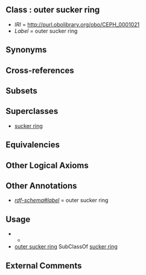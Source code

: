
## Class : outer sucker ring

 * *IRI* = http://purl.obolibrary.org/obo/CEPH_0001021
 * *Label* = outer sucker ring

## Synonyms


## Cross-references


## Subsets


## Superclasses

 * [sucker ring](../../CEPH/36/CEPH_0000136.md)

## Equivalencies


## Other Logical Axioms


## Other Annotations

 * *[rdf-schema#label](../../el/rdf-schema#label.md)* = outer sucker ring

## Usage

 * -
 * [outer sucker ring](../../CEPH/21/CEPH_0001021.md) SubClassOf [sucker ring](../../CEPH/36/CEPH_0000136.md)

## External Comments

